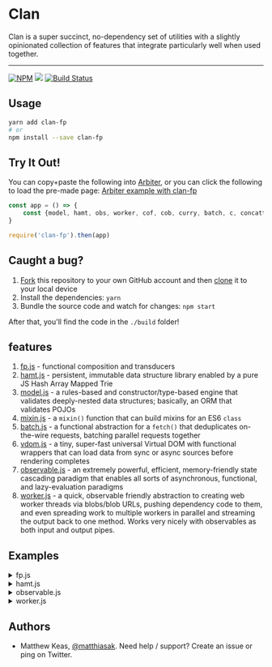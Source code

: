 # Clan

[arbiter]: https://matthiasak.github.io/arbiter-frame/

Clan is a super succinct, no-dependency set of utilities with a slightly opinionated collection of features that integrate particularly well when used together.

---

[![NPM](https://nodei.co/npm/clan-fp.png)](https://nodei.co/npm/clan-fp/)
![](https://david-dm.org/matthiasak/clan.svg)
[![Build Status](https://travis-ci.org/matthiasak/clan.svg?branch=master)](https://travis-ci.org/matthiasak/clan)

## Usage

```sh
yarn add clan-fp
# or
npm install --save clan-fp
```

## Try It Out!

You can copy+paste the following into [Arbiter], or you can click the following to load the pre-made page: [Arbiter example with clan-fp](https://goo.gl/BpsN7w)

```js
const app = () => {
    const {model, hamt, obs, worker, cof, cob, curry, batch, c, concatter, filtering, mapping, pf, rAF, vdom} = clanFp
}

require('clan-fp').then(app)
```

## Caught a bug?

1. [Fork](https://help.github.com/articles/fork-a-repo/) this repository to your own GitHub account and then [clone](https://help.github.com/articles/cloning-a-repository/) it to your local device
2. Install the dependencies: `yarn`
3. Bundle the source code and watch for changes: `npm start`

After that, you'll find the code in the `./build` folder!

## features

1. [fp.js](src/fp.js) - functional composition and transducers
2. [hamt.js](src/hamt.js) - persistent, immutable data structure library enabled by a pure JS Hash Array Mapped Trie
3. [model.js](src/model.js) - a rules-based and constructor/type-based engine that validates deeply-nested data structures; basically, an ORM that validates POJOs
4. [mixin.js](src/mixin.js) - a `mixin()` function that can build mixins for an ES6 `class`
5. [batch.js](src/batch.js) - a functional abstraction for a `fetch()` that deduplicates on-the-wire requests, batching parallel requests together
6. [vdom.js](src/vdom.js) - a tiny, super-fast universal Virtual DOM with functional wrappers that can load data from sync or async sources before rendering completes
7. [observable.js](src/observable.js) - an extremely powerful, efficient, memory-friendly state cascading paradigm that enables all sorts of asynchronous, functional, and lazy-evaluation paradigms
8. [worker.js](src/worker.js) - a quick, observable friendly abstraction to creating web worker threads via blobs/blob URLs, pushing dependency code to them, and even spreading work to multiple workers in parallel and streaming the output back to one method. Works very nicely with observables as both input and output pipes.

## Examples

<details>
<summary>fp.js</summary>

```js
// import it
import {log, rAF, c, cof, cob, pf, curry, mapping, filtering, concatter} from 'clan-fp'
```

```js
// example point-free usage:
const replace = pf(String.prototype.replace)
const toLowerCase = pf(String.prototype.toLowerCase)
const normalizeName = cof(replace(/\s+/ig, '_'), toLowerCase())
log(normalizeName('Matt K'))
```

```js
// example transducer usage:
const inc = x => x+1
const greaterThanTwo = x => x>2
const concat = (arr, v) => arr.concat([v])
const incGreaterThanTwo = cof(
    mapping(inc),
    filtering(greaterThanTwo)
)
reduce([1,2,3,4], incGreaterThanTwo(concat), []) // => [3,4,5]

```
</details>

<details>
<summary>hamt.js</summary>

```js
// import it
import {hamt} from 'clan-fp'
```

```js
// get and set properties, returns a new hmap

let   x = hamt.hamt({'hello': 1})
    , x1 = hamt.set(x, 'goodbye', 2) // new object with all x's properties plus a new property
    , x2 = hamt.hamt( Array(50).fill(true).map((x,i) => i) ) // we can mode lists/arrays, too
    , x3 = hamt.unset(x1, 'goodbye')

log(
    hamt.get(x'hello'),     // 1
    hamt.get(x1, 'goodbye'),// 2
    hamt.get(x3, 'goodbye'),// undefined
    hamt.get(x3, 'hello'),  // 1
    hamt.comp(x,x3),        // true (compares hashes)
    x === x3,               // false
)

// map into a new hamt
const nums = hamt([1,2,3]).map(x => x+1) // mapped into new hamt
// reduce into one value
hamt.reduce((acc,x,i) => acc+x, 0) // 9
// get JSON value
hamt.toJSON(nums)
```
</details>

<details>
<summary>observable.js</summary>

```js
// import it
import {obs} from 'clan-fp'
```

```js
// Usage:
const x = obs()

    , y = x
        .map(x => x + 1)
        .filter(x => x % 5 === 0)

    , y1 = y
        .then(log)

    , y2 = y
        .takeWhile(x => x <= 10)
        .then(log)

    , z = y
        .take(3)
        .then(log)

const run = (n,o) =>
    Array(n).fill(1)
    .map((_,i) => o(i))

run(150,x)
```

```js
// push to observable from any event, debounce them, reduce values,
// logically split the observable path with a .then() node
obs.from(push =>
    window.addEventListener(
        'mousemove',
        ({clientX:x,clientY:y}) => push({x, y})
    ))
    .debounce(200)
    .then(x => {
        document.body.innerHTML = `{${x.x},${x.y}}`
    })
    .reduce((acc,x) => acc+1, 0)
    .then(x => reset() || log(x))
```

```js
// push to observable from setInterval,
// demo how to have multiple observable sources
// logically combine and pipe into a single observable destination,
// also show how to halt an observable
const interval = ms =>
    obs.from(push =>
        setInterval(() => push(1), ms))

const u = obs
    .union(interval(2500),interval(1000),interval(3000)) // union() takes infinite params

u
    .reduce((acc,x) => acc+1, 0) // count the number of updates
    .then(log) // log the count
    .then(() => setTimeout(u.stop.bind(u), 10000)) // after 10s, stop the observable
```

```js
// combine observables and HAMT's is the best of both worlds
// you can declaratively describe what happens, and HAMT-creation
// costs very little
const time = obs.from(p => setInterval(() => p(new Date), 1000))

time
    .reduce((acc, x) => acc.set(x, true), hamt())
    .then(m => reset() || log(hamt.toJSON(m)))
```

```js
// HAMT's again with observables
const flames = obs()

const addFlame = (n=1) =>
    Math.random() < n
    ? flames(hamt.push(flames(), flame()))
    : flames(flames())

const log = (...a) => console.log(...a)

flames
    .map(ps =>
        // map the ps hamt into a new hamt
        hamt.map(
            hamt.filter(ps, ({position:p, size:s}) => p[1] > -1*s && s>1),
            p => {
                let x = updateParticle(
                    applyForce(p, p.size*.016, [random(-2,2),-1]),
                    WORLD_FRICTION
                )
                p.size *= .99
                return p
            }))
    .then(ps =>
        rAF($ => addFlame(.3)))
    .then(ps => rAF(() => {
        // log(ps)
        ctx.clearRect(0,0,canvas.width,canvas.height)
        hamt.map(ps, ({position, size}) => {
            const [x,y] = position
            ctx.fillStyle = '#'+removeGreen(color(size))
            ctx.beginPath()
            ctx.arc(x, y, size/2, 0, 2*Math.PI)
            ctx.fill()
            ctx.closePath()
        })
    }))

flames(hamt.hamt())
```

```js
// embed network requests into observable chains
const getUser = user =>
    fetch(`https://api.github.com/users/${user}`)
        .then(r => r.json())
    , x = obs()
    , [done,err] = x.maybe(getUser)

const success = done
    .then(e => log(e))
    .map(data => data.avatar_url)
    .then(log)

err
    .then(e => log(e))

x('matthiasak')
```

```js
// SPA's - you can roll your own router
const app =
    obs
    .from(p => window.addEventListener('hashchange', p))
    .map(x => window.location.hash)

const routes = {
    a: () => log('a'),
    b: () => log('b')
}

const onhash =
    app
    .map(route => routes[ route.substr(1) ])
    .then(v => v())

app('#a')
```
</details>
<details>
<summary>worker.js</summary>

```js
// single worker
// create preqrequisite methods for a worker
const fact = n => n < 2 ? 1 : n * fact(n-1)
const compute = (e) => {
    const {data:{type, data}} = e
    switch(type){
        case "factorial": postMessage(fact(data))
    }
}
// provide fact as a prereq, then compute as the handler
const w = worker(fact, compute)

handle messaging to the first worker "w"
w.onmessage = function(e) {
    log('Response: ' + e.data)
}

Array(4000).fill(1).map((x,i) => w.postMessage({type: "factorial", data: i}))
```

```js
// worker farm
const fact2 = n => n < 2 ? 1 : n * fact2(n-1)
const compute2 = (e) => {
    const x = e.data[0]
    postMessage(fact2(x))
}

let count = 0
let times = 40000
var t0 = +new Date
const time = v => {
    if(++count === times)
        log(+new Date - t0 + 'ms') // show total time to compute
}
const s = farm(4, fact2, compute2).pipe(time).error(log)
Array(times).fill(1).map((x,i) => s(400))
```
</details>

## Authors

- Matthew Keas, [@matthiasak](https://twitter.com/@matthiasak). Need help / support? Create an issue or ping on Twitter.
